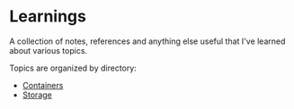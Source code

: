 # Learnings

A collection of notes, references and anything else useful that I've learned
about various topics.

Topics are organized by directory:

- [Containers](./containers/README.md)
- [Storage](./storage/README.md)
